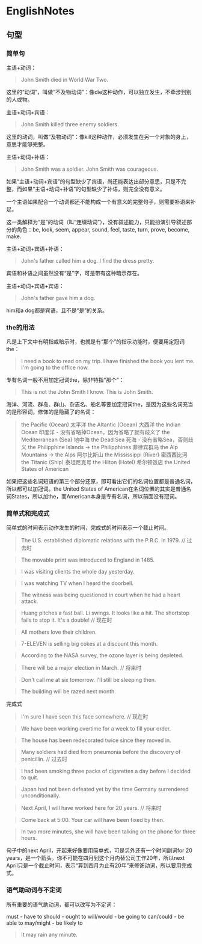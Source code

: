 # EnglishNotes

## 句型

### 简单句

主语+动词：

> John Smith died in World War Two.

这里的“动词”，叫做“不及物动词”：像die这种动作，可以独立发生，不牵涉到别的人或物。

主语+动词+宾语：

> John Smith killed three enemy soldiers.

这里的动词，叫做“及物动词”：像kill这种动作，必须发生在另一个对象的身上，意思才能够完整。

主语+动词+补语：

> John Smith was a soldier.
> John Smith was courageous.

如果“主语+动词+宾语”的句型缺少了宾语，尚还能表达出部分意思，只是不完整，而如果“主语+动词+补语”的句型缺少了补语，则完全没有意义。

一个主语如果配合一个动词都还不能构成一个有意义的完整句子，则需要补语来补足。

这一类解释为“是”的动词（叫“连缀动词”），没有叙述能力，只能扮演引导叙述部分的角色：be, look, seem, appear, sound, feel, taste, turn, prove, become, make.

主语+动词+宾语+补语：

> John's father called him a dog.
> I find the dress pretty.

宾语和补语之间虽然没有“是”字，可是带有这种暗示存在。

主语+动词+宾语+宾语：

> John's father gave him a dog.

him和a dog都是宾语，且不是“是”的关系。

### the的用法

凡是上下文中有明指或暗示时，也就是有“那个”的指示功能时，便要用定冠词the：

> I need a book to read on my trip.
> I have finished the book you lent me.
> I'm going to the office now.

专有名词一般不用加定冠词the，除非特指“那个”：

> This is not the John Smith I know.
> This is John Smith.

海洋、河流、群岛、群山、杂志名、船名等要加定冠词the，是因为这些名词充当的是形容词，修饰的是隐藏了的名词：

> the Pacific (Ocean) 太平洋
> the Altantic (Ocean) 大西洋
> the Indian Ocean 印度洋 - 没有省略掉Ocean，因为省略了就有歧义了
> the Mediterranean (Sea) 地中海
> the Dead Sea 死海 - 没有省略Sea，否则歧义
> the Philipphine Islands -> the Philipphines 菲律宾群岛
> the Alp Mountains -> the Alps 阿尔比斯山
> the Mississippi (River) 密西西比河
> the Titanic (Ship) 泰坦尼克号
> the Hilton (Hotel) 希尔顿饭店
> the United States of American

如果把这些名词短语的第三个部分还原，即可看出它们的名词位置都是普通名词，所以都可以加冠词。the United States of American在名词位置的其实是普通名词States，所以加the，而American本身是专有名词，所以前面没有冠词。


### 简单式和完成式

简单式的时间表示动作发生的时间，完成式的时间表示一个截止时间。

> The U.S. established diplomatic relations with the P.R.C. in 1979. // 过去时

> The movable print was introduced to England in 1485.

> I was visiting clients the whole day yesterday.

> I was watching TV when I heard the doorbell.

> The witness was being questioned in court when he had a heart attack.

> Huang pitches a fast ball. Li swings. It looks like a hit. The shortstop fails to stop it. It's a double! // 现在时

> All mothers love their children.

> 7-ELEVEN is selling big cokes at a discount this month.

> According to the NASA survey, the ozone layer is being depleted.

> There will be a major election in March. // 将来时

> Don't call me at six tomorrow. I'll still be sleeping then.

> The building will be razed next month.

完成式

> I'm sure I have seen this face somewhere. // 现在时

> We have been working overtime for a week to fill your order.

> The house has been redecorated twice since they moved in.

> Many soldiers had died from pneumonia before the discovery of penicillin. // 过去时

> I had been smoking three packs of cigarettes a day before I decided to quit.

> Japan had not been defeated yet by the time Germany surrendered unconditionally.

> Next April, I will have worked here for 20 years. // 将来时

> Come back at 5:00. Your car will have been fixed by then.

> In two more minutes, she will have been talking on the phone for three hours.

句子中的next April，开起来好像要用简单式，可是另外还有一个时间副词for 20 years，是一个箭头。你不可能在四月到这个月内替公司工作20年，所以next April只是一个截止时间，表示“算到四月为止有20年”来修饰动词，所以要用完成式。

### 语气助动词与不定词

所有重要的语气助动词，都可以改写为不定词：

must - have to
should - ought to
will/would - be going to
can/could - be able to
may/might - be likely to

> It may rain any minute.






